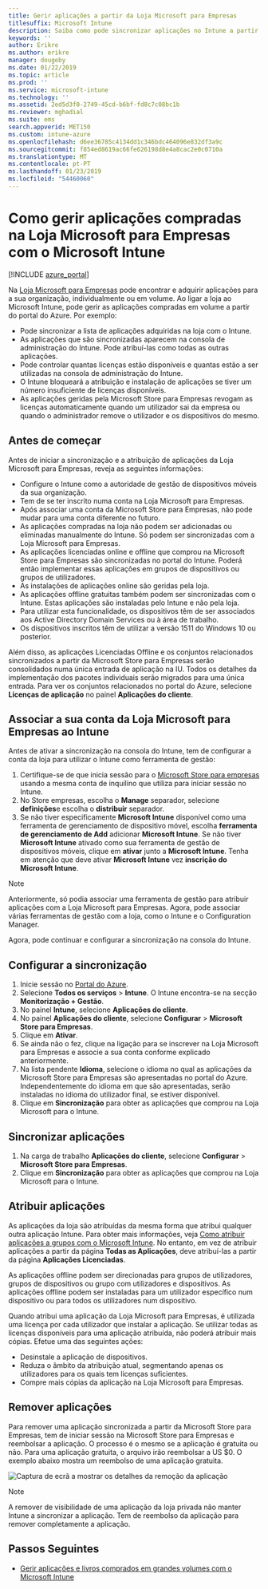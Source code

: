 ```yaml
---
title: Gerir aplicações a partir da Loja Microsoft para Empresas
titlesuffix: Microsoft Intune
description: Saiba como pode sincronizar aplicações no Intune a partir da Microsoft Store para Empresas e, em seguida, atribuir e controlá-las.
keywords: ''
author: Erikre
ms.author: erikre
manager: dougeby
ms.date: 01/22/2019
ms.topic: article
ms.prod: ''
ms.service: microsoft-intune
ms.technology: ''
ms.assetid: 2ed5d3f0-2749-45cd-b6bf-fd8c7c08bc1b
ms.reviewer: mghadial
ms.suite: ems
search.appverid: MET150
ms.custom: intune-azure
ms.openlocfilehash: d6ee36785c4134dd1c346bdc464096e832df3a9c
ms.sourcegitcommit: f854ed8619ac66fe626198d8e4a8cac2e0c0710a
ms.translationtype: MT
ms.contentlocale: pt-PT
ms.lasthandoff: 01/23/2019
ms.locfileid: "54460060"
---
```

# <a name="how-to-manage-apps-you-purchased-from-the-microsoft-store-for-business-with-microsoft-intune"></a>Como gerir aplicações compradas na Loja Microsoft para Empresas com o Microsoft Intune

[!INCLUDE [azure_portal](./includes/azure_portal.md)]

Na [Loja Microsoft para Empresas](https://www.microsoft.com/business-store) pode encontrar e adquirir aplicações para a sua organização, individualmente ou em volume. Ao ligar a loja ao Microsoft Intune, pode gerir as aplicações compradas em volume a partir do portal do Azure. Por exemplo:
* Pode sincronizar a lista de aplicações adquiridas na loja com o Intune.
* As aplicações que são sincronizadas aparecem na consola de administração do Intune. Pode atribuí-las como todas as outras aplicações.
* Pode controlar quantas licenças estão disponíveis e quantas estão a ser utilizadas na consola de administração do Intune.
* O Intune bloqueará a atribuição e instalação de aplicações se tiver um número insuficiente de licenças disponíveis.
* As aplicações geridas pela Microsoft Store para Empresas revogam as licenças automaticamente quando um utilizador sai da empresa ou quando o administrador remove o utilizador e os dispositivos do mesmo.

## <a name="before-you-start"></a>Antes de começar

Antes de iniciar a sincronização e a atribuição de aplicações da Loja Microsoft para Empresas, reveja as seguintes informações:

- Configure o Intune como a autoridade de gestão de dispositivos móveis da sua organização.
- Tem de se ter inscrito numa conta na Loja Microsoft para Empresas.
- Após associar uma conta da Microsoft Store para Empresas, não pode mudar para uma conta diferente no futuro.
- As aplicações compradas na loja não podem ser adicionadas ou eliminadas manualmente do Intune. Só podem ser sincronizadas com a Loja Microsoft para Empresas.
- As aplicações licenciadas online e offline que comprou na Microsoft Store para Empresas são sincronizadas no portal do Intune. Poderá então implementar essas aplicações em grupos de dispositivos ou grupos de utilizadores. 
- As instalações de aplicações online são geridas pela loja.
- As aplicações offline gratuitas também podem ser sincronizadas com o Intune. Estas aplicações são instaladas pelo Intune e não pela loja.
- Para utilizar esta funcionalidade, os dispositivos têm de ser associados aos Active Directory Domain Services ou à área de trabalho.
- Os dispositivos inscritos têm de utilizar a versão 1511 do Windows 10 ou posterior.

Além disso, as aplicações Licenciadas Offline e os conjuntos relacionados sincronizados a partir da Microsoft Store para Empresas serão consolidados numa única entrada de aplicação na IU. Todos os detalhes da implementação dos pacotes individuais serão migrados para uma única entrada. Para ver os conjuntos relacionados no portal do Azure, selecione **Licenças de aplicação** no painel **Aplicações do cliente**.

## <a name="associate-your-microsoft-store-for-business-account-with-intune"></a>Associar a sua conta da Loja Microsoft para Empresas ao Intune
Antes de ativar a sincronização na consola do Intune, tem de configurar a conta da loja para utilizar o Intune como ferramenta de gestão:
1. Certifique-se de que inicia sessão para o [Microsoft Store para empresas](https://www.microsoft.com/business-store) usando a mesma conta de inquilino que utiliza para iniciar sessão no Intune.
2. No Store empresas, escolha o **Manage** separador, selecione **definições**e escolha o **distribuir** separador.
3. Se não tiver especificamente **Microsoft Intune** disponível como uma ferramenta de gerenciamento de dispositivo móvel, escolha **ferramenta de gerenciamento de Add** adicionar **Microsoft Intune**. Se não tiver **Microsoft Intune** ativado como sua ferramenta de gestão de dispositivos móveis, clique em **ativar** junto a **Microsoft Intune**. Tenha em atenção que deve ativar **Microsoft Intune** vez **inscrição do Microsoft Intune**.

> [!NOTE]
> Anteriormente, só podia associar uma ferramenta de gestão para atribuir aplicações com a Loja Microsoft para Empresas. Agora, pode associar várias ferramentas de gestão com a loja, como o Intune e o Configuration Manager. 

Agora, pode continuar e configurar a sincronização na consola do Intune.

## <a name="configure-synchronization"></a>Configurar a sincronização

1. Inicie sessão no [Portal do Azure](https://portal.azure.com).
2. Selecione **Todos os serviços** > **Intune**. O Intune encontra-se na secção **Monitorização + Gestão**.
3. No painel **Intune**, selecione **Aplicações do cliente**.
1. No painel **Aplicações do cliente**, selecione **Configurar** > **Microsoft Store para Empresas**.
2. Clique em **Ativar**.
3. Se ainda não o fez, clique na ligação para se inscrever na Loja Microsoft para Empresas e associe a sua conta conforme explicado anteriormente.
5. Na lista pendente **Idioma**, selecione o idioma no qual as aplicações da Microsoft Store para Empresas são apresentadas no portal do Azure. Independentemente do idioma em que são apresentadas, serão instaladas no idioma do utilizador final, se estiver disponível.
6. Clique em **Sincronização** para obter as aplicações que comprou na Loja Microsoft para o Intune.

## <a name="synchronize-apps"></a>Sincronizar aplicações

1. Na carga de trabalho **Aplicações do cliente**, selecione **Configurar** > **Microsoft Store para Empresas**.
2. Clique em **Sincronização** para obter as aplicações que comprou na Loja Microsoft para o Intune.

## <a name="assign-apps"></a>Atribuir aplicações

As aplicações da loja são atribuídas da mesma forma que atribui qualquer outra aplicação Intune. Para obter mais informações, veja [Como atribuir aplicações a grupos com o Microsoft Intune](apps-deploy.md). No entanto, em vez de atribuir aplicações a partir da página **Todas as Aplicações**, deve atribuí-las a partir da página **Aplicações Licenciadas**.

As aplicações offline podem ser direcionadas para grupos de utilizadores, grupos de dispositivos ou grupo com utilizadores e dispositivos.
As aplicações offline podem ser instaladas para um utilizador específico num dispositivo ou para todos os utilizadores num dispositivo. 


Quando atribui uma aplicação da Loja Microsoft para Empresas, é utilizada uma licença por cada utilizador que instalar a aplicação. Se utilizar todas as licenças disponíveis para uma aplicação atribuída, não poderá atribuir mais cópias. Efetue uma das seguintes ações:
* Desinstale a aplicação de dispositivos.
* Reduza o âmbito da atribuição atual, segmentando apenas os utilizadores para os quais tem licenças suficientes.
* Compre mais cópias da aplicação na Loja Microsoft para Empresas.

## <a name="remove-apps"></a>Remover aplicações

Para remover uma aplicação sincronizada a partir da Microsoft Store para Empresas, tem de iniciar sessão na Microsoft Store para Empresas e reembolsar a aplicação. O processo é o mesmo se a aplicação é gratuita ou não. Para uma aplicação gratuita, o arquivo irão reembolsar a US $0. O exemplo abaixo mostra um reembolso de uma aplicação gratuita. 

![Captura de ecrã a mostrar os detalhes da remoção da aplicação](./media/microsoft-store-for-business-01.png)

> [!NOTE]
> A remover de visibilidade de uma aplicação da loja privada não manter Intune a sincronizar a aplicação. Tem de reembolso da aplicação para remover completamente a aplicação.

## <a name="next-steps"></a>Passos Seguintes

- [Gerir aplicações e livros comprados em grandes volumes com o Microsoft Intune](vpp-apps.md)
